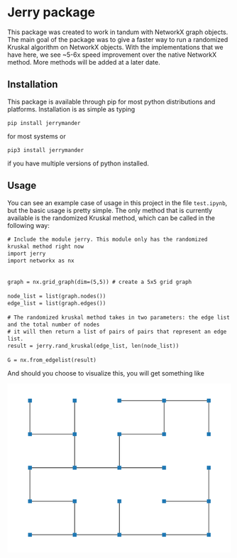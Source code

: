 # Jerry package

This package was created to work in tandum with NetworkX graph objects. The main goal of the package was to give a faster way to run a randomized Kruskal algorithm on NetworkX objects. With the implementations that we have here, we see ~5-6x speed improvement over the native NetworkX method. More methods will be added at a later date.

## Installation
This package is available through pip for most python distributions and platforms. Installation is as simple as typing
```
pip install jerrymander
```
for most systems or 
```
pip3 install jerrymander
```
if you have multiple versions of python installed.

## Usage
You can see an example case of usage in this project in the file `test.ipynb`, but the basic usage is pretty simple. The only method that is currently available is the randomized Kruskal method, which can be called in the following way:

```
# Include the module jerry. This module only has the randomized kruskal method right now
import jerry 
import networkx as nx


graph = nx.grid_graph(dim=(5,5)) # create a 5x5 grid graph

node_list = list(graph.nodes())
edge_list = list(graph.edges())

# The randomized kruskal method takes in two parameters: the edge list and the total number of nodes
# it will then return a list of pairs of pairs that represent an edge list.
result = jerry.rand_kruskal(edge_list, len(node_list))

G = nx.from_edgelist(result)
```
And should you choose to visualize this, you will get something like

![alt text](./docs/example_run.png "Example Run Randomized Kruskal")